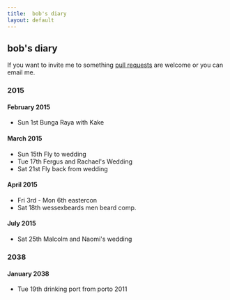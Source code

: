 ```yaml
---
title:  bob's diary
layout: default
---
```

## bob's diary ##

If you want to invite me to something [pull requests](https://github.com/rjw1/randomness.org.uk/blob/master/diary/index.md)
are welcome or you can email me.


### 2015 ###

#### February 2015 ####

* Sun 1st Bunga Raya with Kake

#### March 2015 ####

* Sun 15th Fly to wedding
* Tue 17th Fergus and Rachael's Wedding
* Sat 21st Fly back from wedding
#### April 2015 ####

* Fri 3rd - Mon 6th eastercon 
* Sat 18th wessexbeards men beard comp.

#### July 2015 ####

* Sat 25th Malcolm and Naomi's wedding

### 2038 ###

#### January 2038 ####

* Tue 19th drinking port from porto 2011

